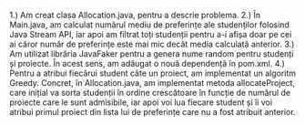 1.) Am creat clasa Allocation.java, pentru a descrie problema.
2.) În Main.java, am calculat numărul mediu de preferințe ale studenților folosind Java Stream API, iar apoi am filtrat toți studenții pentru a-i afișa doar pe cei ai căror număr de preferințe este mai mic decât media calculată anterior.
3.) Am utilizat librăria JavaFaker pentru a genera nume random pentru studenți și proiecte. În acest sens, am adăugat o nouă dependență în pom.xml.
4.) Pentru a atribui fiecărui student câte un proiect, am implementat un algoritm Greedy. Concret, în Allocation.java, am implementat metoda allocateProject, care inițial va sorta studenții în ordine crescătoare în funcție de numărul de proiecte care le sunt admisibile, iar apoi voi lua fiecare student și îi voi atribui primul proiect din lista lui de preferințe care nu a fost atribuit anterior.